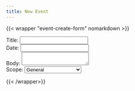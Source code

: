 ```yaml
---
title: New Event
---
```


{{< wrapper "event-create-form" nomarkdown >}}
<form>
    <div>
      <label for="title">Title:</label>
      <input type="text" id="title"  name="title" x-model="formData.title" />
    </div>
    <div>
      <label for="date">Date:</label>
      <input type="text" id="date"  name="date" x-model="formData.date" />
    </div>
    <div>
      <label for="body">Body:</label>
      <textarea id="body"  name="body" x-model="formData.body"></textarea>
    </div>
    <div>
      <label for="scope">Scope:</label>
      <select id="scope" name="scope">
        <option value="general">General</option>
        <option value="residence">Residents of The Yard</option>
      </select>
    </div>
</form>
{{< /wrapper>}}